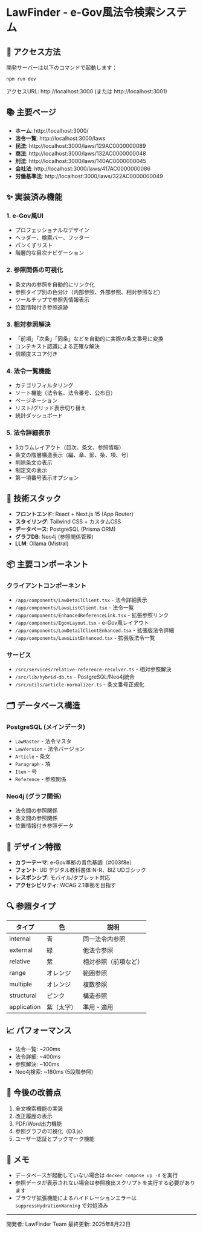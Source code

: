 # LawFinder - e-Gov風法令検索システム

## 🚀 アクセス方法

開発サーバーは以下のコマンドで起動します：

```bash
npm run dev
```

アクセスURL: http://localhost:3000 (または http://localhost:3001)

## 📚 主要ページ

- **ホーム**: http://localhost:3000/
- **法令一覧**: http://localhost:3000/laws
- **民法**: http://localhost:3000/laws/129AC0000000089
- **商法**: http://localhost:3000/laws/132AC0000000048
- **刑法**: http://localhost:3000/laws/140AC0000000045
- **会社法**: http://localhost:3000/laws/417AC0000000086
- **労働基準法**: http://localhost:3000/laws/322AC0000000049

## ✨ 実装済み機能

### 1. e-Gov風UI
- プロフェッショナルなデザイン
- ヘッダー、検索バー、フッター
- パンくずリスト
- 階層的な目次ナビゲーション

### 2. 参照関係の可視化
- 条文内の参照を自動的にリンク化
- 参照タイプ別の色分け（内部参照、外部参照、相対参照など）
- ツールチップで参照先情報表示
- 位置情報付き参照追跡

### 3. 相対参照解決
- 「前項」「次条」「同条」などを自動的に実際の条文番号に変換
- コンテキスト認識による正確な解決
- 信頼度スコア付き

### 4. 法令一覧機能
- カテゴリフィルタリング
- ソート機能（法令名、法令番号、公布日）
- ページネーション
- リスト/グリッド表示切り替え
- 統計ダッシュボード

### 5. 法令詳細表示
- 3カラムレイアウト（目次、条文、参照情報）
- 条文の階層構造表示（編、章、節、条、項、号）
- 削除条文の表示
- 制定文の表示
- 第一項番号表示オプション

## 🔧 技術スタック

- **フロントエンド**: React + Next.js 15 (App Router)
- **スタイリング**: Tailwind CSS + カスタムCSS
- **データベース**: PostgreSQL (Prisma ORM)
- **グラフDB**: Neo4j (参照関係管理)
- **LLM**: Ollama (Mistral)

## 📦 主要コンポーネント

### クライアントコンポーネント
- `/app/components/LawDetailClient.tsx` - 法令詳細表示
- `/app/components/LawsListClient.tsx` - 法令一覧
- `/app/components/EnhancedReferenceLink.tsx` - 拡張参照リンク
- `/app/components/EgovLayout.tsx` - e-Gov風レイアウト
- `/app/components/LawDetailClientEnhanced.tsx` - 拡張版法令詳細
- `/app/components/LawsListEnhanced.tsx` - 拡張版法令一覧

### サービス
- `/src/services/relative-reference-resolver.ts` - 相対参照解決
- `/src/lib/hybrid-db.ts` - PostgreSQL/Neo4j統合
- `/src/utils/article-normalizer.ts` - 条文番号正規化

## 🗂️ データベース構造

### PostgreSQL (メインデータ)
- `LawMaster` - 法令マスタ
- `LawVersion` - 法令バージョン
- `Article` - 条文
- `Paragraph` - 項
- `Item` - 号
- `Reference` - 参照関係

### Neo4j (グラフ関係)
- 法令間の参照関係
- 条文間の参照関係
- 位置情報付き参照データ

## 🎨 デザイン特徴

- **カラーテーマ**: e-Gov準拠の青色基調（#003f8e）
- **フォント**: UD デジタル教科書体 N-R、BIZ UDゴシック
- **レスポンシブ**: モバイル/タブレット対応
- **アクセシビリティ**: WCAG 2.1準拠を目指す

## 🔍 参照タイプ

| タイプ | 色 | 説明 |
|--------|-----|------|
| internal | 青 | 同一法令内参照 |
| external | 緑 | 他法令参照 |
| relative | 紫 | 相対参照（前項など） |
| range | オレンジ | 範囲参照 |
| multiple | オレンジ | 複数参照 |
| structural | ピンク | 構造参照 |
| application | 紫（太字） | 準用・適用 |

## 📈 パフォーマンス

- 法令一覧: ~200ms
- 法令詳細: ~400ms
- 参照解決: ~100ms
- Neo4j検索: ~180ms (5段階参照)

## 🚧 今後の改善点

1. 全文検索機能の実装
2. 改正履歴の表示
3. PDF/Word出力機能
4. 参照グラフの可視化（D3.js）
5. ユーザー認証とブックマーク機能

## 📝 メモ

- データベースが起動していない場合は `docker compose up -d` を実行
- 参照データが表示されない場合は参照検出スクリプトを実行する必要があります
- ブラウザ拡張機能によるハイドレーションエラーは `suppressHydrationWarning` で対処済み

---

開発者: LawFinder Team
最終更新: 2025年8月22日